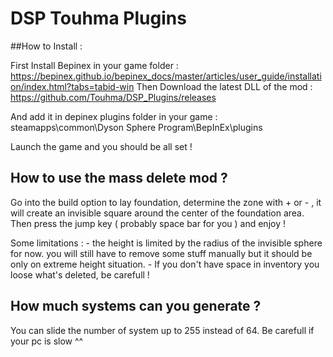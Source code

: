 ﻿# DSP Touhma Plugins

##How to Install :

First Install Bepinex in your game folder : https://bepinex.github.io/bepinex_docs/master/articles/user_guide/installation/index.html?tabs=tabid-win
Then Download the latest DLL of the mod : https://github.com/Touhma/DSP_Plugins/releases

And add it in depinex plugins folder in your game : steamapps\common\Dyson Sphere Program\BepInEx\plugins

Launch the game and you should be all set ! 

## How to use the mass delete mod ? 

Go into the build option to lay foundation, determine the zone with + or - , it will create an invisible square around the center of the foundation area. 
Then press the jump key ( probably space bar for you ) and enjoy ! 

Some limitations : 
    - the height is limited by the radius of the invisible sphere for now. you will still have to remove some stuff manually but it should be only on extreme height situation.
    - If you don't have space in inventory you loose what's deleted, be carefull ! 

## How much systems can you generate ? 

You can slide the number of system up to 255 instead of 64. Be carefull if your pc is slow ^^ 





